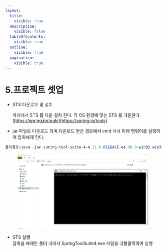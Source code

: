 ```yaml
---
layout:
  title:
    visible: true
  description:
    visible: false
  tableOfContents:
    visible: true
  outline:
    visible: true
  pagination:
    visible: true
---
```


# 5.프로젝트 셋업

*   STS 다운로드 및 설치

    아래에서 STS 를 다운 설치 한다. 각 OS 환경에 맞는 STS 를 다운한다.\
    [https://spring.io/tools](https://spring.io/tools)
* jar 파일로 다운로드 되며,다운로드 받은 경로에서 cmd 에서 아래 명령어를 실행하여 압축해제 한다.

```powershell
폴더경로>java -jar spring-tool-suite-4-4.21.0.RELEASE-e4.30.0-win32.win32.x86_64.self-extracting.jar
```

<figure><img src="../.gitbook/assets/image (5).png" alt=""><figcaption></figcaption></figure>

* STS 실행\
  압축을 해제한 폴더 내에서 SpringToolSuite4.exe 파일을 더블클릭하여 실행
